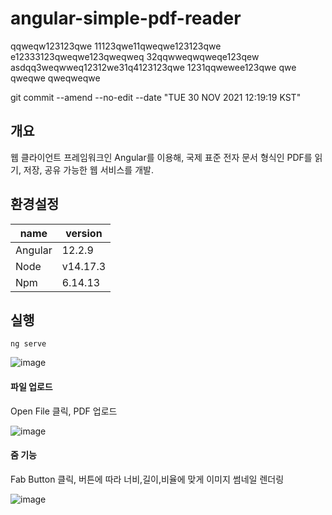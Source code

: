 # angular-simple-pdf-reader
qqweqw123123qwe
11123qwe11qweqwe123123qwe
e12333123qweqwe123qweqweq
32qqwweqwqweqe123qew
asdqq3weqwweq12312we31q4123123qwe
1231qqwewee123qwe
qwe
qweqwe
qweqweqwe

git commit --amend --no-edit --date "TUE 30 NOV 2021 12:19:19 KST"
## 개요

웹 클라이언트 프레임워크인 Angular를 이용해, 국제 표준 전자 문서 형식인 PDF를 읽기, 저장, 공유 가능한 웹 서비스를 개발.

## 환경설정

| name | version |
|---|---|
| Angular | 12.2.9 |
| Node | v14.17.3 |
| Npm | 6.14.13 |

## 실행

```
ng serve
```

![image](https://user-images.githubusercontent.com/91445932/146306759-729e253b-12e8-4c4f-b36f-84630571575c.png)

#### 파일 업로드

Open File 클릭, PDF 업로드

![image](https://user-images.githubusercontent.com/91445932/146306807-0acc58d5-c162-4bb3-8e8d-9203ae8496df.png)


#### 줌 기능

Fab Button 클릭, 버튼에 따라 너비,길이,비율에 맞게 이미지 썸네일 렌더링

![image](https://user-images.githubusercontent.com/91445932/146307747-3d05ec56-bb00-4e11-8cb0-b1c61e776d61.png)
